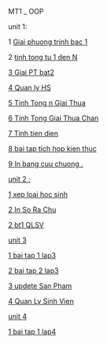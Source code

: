 
 MT1 _ OOP
 
unit 1:

 1  <a href="https://github.com/FASTTRACKSE/FTJD1801_JavaCore/blob/master/Khanhcodedao/BaiTapCuaFatsTrast/src/MT_1_OOP/GiaiPTBat_1.java"> Giai phuong trinh bac 1 </a>

 2  <a href="https://github.com/FASTTRACKSE/FTJD1801_JavaCore/blob/master/Khanhcodedao/BaiTapCuaFatsTrast/src/MT_1_OOP/tinhtongtu1denN.java"> tinh tong tu 1 den N


3  <a href="https://github.com/FASTTRACKSE/FTJD1801_JavaCore/blob/master/Khanhcodedao/BaiTapCuaFatsTrast/src/MT_1_OOP/GiaiPT_Bat2.java"> Giai PT bat2


4  <a href="https://github.com/FASTTRACKSE/FTJD1801_JavaCore/blob/master/Khanhcodedao/BaiTapCuaFatsTrast/src/MT_1_OOP/QuanLyHS.java"> Quan ly HS

5  <a href="https://github.com/FASTTRACKSE/FTJD1801_JavaCore/blob/master/Khanhcodedao/OOP/src/unit_1/TinhGiaiThua.java"> Tinh Tong n Giai Thua 

6  <a href="https://github.com/FASTTRACKSE/FTJD1801_JavaCore/blob/master/Khanhcodedao/OOP/src/unit_1/TinhGiaiThua_Chan.java"> Tinh Tong Giai Thua Chan

7  <a href="https://github.com/FASTTRACKSE/FTJD1801_JavaCore/blob/master/Khanhcodedao/OOP/src/unit_1/QuanLyTienDien.java">  Tinh tien dien

8 <a href=""> bai tap tich hop kien thuc 

9 <a href=""> In bang cuu chuong .
 

unit 2 :


1 <a href=""> xep loai hoc sinh
 
 
2 <a href=""> In So Ra Chu 

2 <a href ="">  bt1 QLSV

unit 3 


1 <a href =""> bai tap 1 lap3
 
2 <a href =""> bai tap 2 lap3
 
3 <a href =""> updete San Pham

4 <a href =""> Quan Ly Sinh Vien


unit 4 


1 <a href ="">  bai tap 1 lap4
